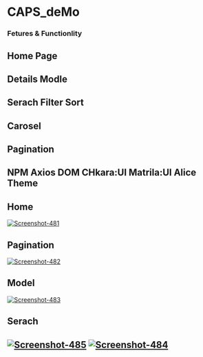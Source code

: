 # CAPS_deMo
<h3>Fetures & Functionlity </h3>
<h2>Home Page</h2> <h2>Details Modle</h2> <h2>Serach Filter Sort</h2>
<h2>Carosel</h2> <h2>Pagination</h2>
<h2>NPM Axios DOM CHkara:UI Matrila:UI Alice Theme</h2>

<h2>Home</h2>
<a href="x"><img src="https://i.ibb.co/3k8j0sq/Screenshot-481.png" alt="Screenshot-481" border="0"></a>
<h2>Pagination </h2>
<a href=""><img src="https://i.ibb.co/z8B7L6V/Screenshot-482.png" alt="Screenshot-482" border="0"></a>
<h2>Model </h2>
<a href=""><img src="https://i.ibb.co/khc5jdz/Screenshot-483.png" alt="Screenshot-483" border="0"></a>
<h2>Serach <h2>
  <a href="htf"><img src="https://i.ibb.co/bNC5J52/Screenshot-485.png" alt="Screenshot-485" border="0"></a>
  <a href="htJr"><img src="https://i.ibb.co/Cm9wD4w/Screenshot-484.png" alt="Screenshot-484" border="0"></a>
